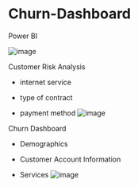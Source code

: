 # Churn-Dashboard
Power BI

![image](https://github.com/Piriyanka18/Churn-Dashboard/assets/80697383/82234101-7ba5-46a7-83f3-d89cdd52f250)

Customer Risk Analysis
- internet service

- type of contract

- payment method
![image](https://github.com/Piriyanka18/Churn-Dashboard/assets/80697383/3f4b629f-7f84-435e-85bc-a3f6e3781c53)

Churn Dashboard
- Demographics

- Customer Account Information

- Services
![image](https://github.com/Piriyanka18/Churn-Dashboard/assets/80697383/a8ea7ae4-c0bf-40c9-b30b-0e03fca06110)



